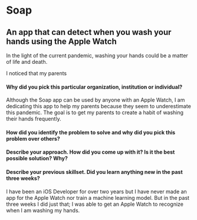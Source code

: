# Soap
## An app that can detect when you wash your hands using the Apple Watch

In the light of the current pandemic, washing your hands could be a matter of life and death.  

I noticed that my parents 

#### Why did you pick this particular organization, institution or individual?

Although the Soap app can be used by anyone with an Apple Watch, I am dedicating this app to help my parents because they seem to underestimate this pandemic. The goal is to get my parents to create a habit of washing their hands frequently.

#### How did you identify the problem to solve and why did you pick this problem over others?

#### Describe your approach. How did you come up with it? Is it the best possible solution? Why?

#### Describe your previous skillset. Did you learn anything new in the past three weeks? 

I have been an iOS Developer for over two years but I have never made an app for the Apple Watch nor train a machine learning model. But in the past three weeks I did just that; I was able to get an Apple Watch to recognize when I am washing my hands.
